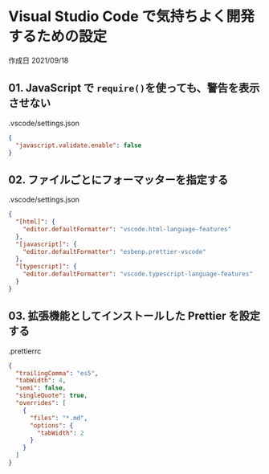 # Visual Studio Code で気持ちよく開発するための設定

作成日 2021/09/18

## 01. JavaScript で `require()`を使っても、警告を表示させない

.vscode/settings.json

```json
{
  "javascript.validate.enable": false
}
```

## 02. ファイルごとにフォーマッターを指定する

.vscode/settings.json

```json
{
  "[html]": {
    "editor.defaultFormatter": "vscode.html-language-features"
  },
  "[javascript]": {
    "editor.defaultFormatter": "esbenp.prettier-vscode"
  },
  "[typescript]": {
    "editor.defaultFormatter": "vscode.typescript-language-features"
  }
}
```

## 03. 拡張機能としてインストールした Prettier を設定する

.prettierrc

```json
{
  "trailingComma": "es5",
  "tabWidth": 4,
  "semi": false,
  "singleQuote": true,
  "overrides": [
    {
      "files": "*.md",
      "options": {
        "tabWidth": 2
      }
    }
  ]
}
```
